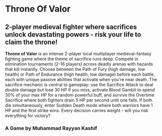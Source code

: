 # Throne Of Valor

## 2-player medieval fighter where sacrifices unlock devastating powers - risk your life to claim the throne!

**Throne of Valor** is an intense 2-player local multiplayer medieval-fantasy fighting game where the theme of sacrifice runs deep. Compete in elimination tournaments (2-16 players) across deadly arenas with hazards that kill instantly. Choose between the Path of Fury (high damage, low health) or Path of Endurance (high health, low damage) before each battle, each with unique passive abilities that activate when you're near death.
The sacrifice mechanic is central to gameplay: use the Sacrifice Attack to deal double damage but lose 30 HP if you miss, activate Blood Gambit to spend 30% of your max HP for a random powerful buff, and survive the Overtime Sacrifice where both fighters drain 5 HP per second until one falls. If both die simultaneously, enter Sudden Death mode where both warriors have 1 HP and the first strike wins. Every decision carries weight - will you risk everything for victory?

### A Game by Muhammad Rayyan Kashif